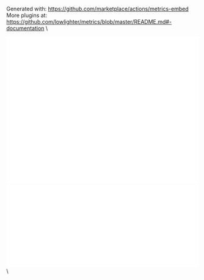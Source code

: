 Generated with: https://github.com/marketplace/actions/metrics-embed \
More plugins at: https://github.com/lowlighter/metrics/blob/master/README.md#-documentation \

![Base](/source/metrics.base.svg) \
![Achievements](/source/metrics.plugin.achievements.detailed.svg) \
